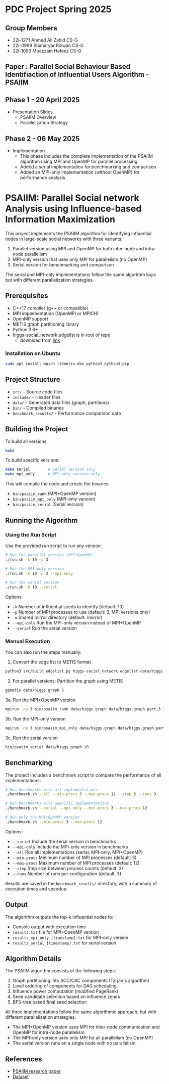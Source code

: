 # PDC Project Spring 2025
## Group Members
 - 22i-1271 Ahmed Ali Zahid CS-G
 - 22i-0999 Shaharyar Rizwan CS-G
 - 22i-1093 Moazzam Hafeez CS-G

## Paper : Parallel Social Behaviour Based Identifiaction of Influential Users Algorithm - PSAIIM

## Phase 1 - 20 April 2025
 - Presentation Slides
   * PSAIIM Overview
   * Parallelization Strategy

## Phase 2 - 06 May 2025
  - Implementation
    * This phase includes the complete implementation of the PSAIIM algorithm using MPI and OpenMP for parallel processing
    * Added a serial implementation for benchmarking and comparison
    * Added an MPI-only implementation (without OpenMP) for performance analysis


# PSAIIM: Parallel Social network Analysis using Influence-based Information Maximization

This project implements the PSAIIM algorithm for identifying influential nodes in large-scale social networks with three variants:

1. Parallel version using MPI and OpenMP for both inter-node and intra-node parallelism
2. MPI-only version that uses only MPI for parallelism (no OpenMP)
3. Serial version for benchmarking and comparison

The serial and MPI-only implementations follow the same algorithm logic but with different parallelization strategies.

## Prerequisites

- C++17 compiler (g++ or compatible)
- MPI implementation (OpenMPI or MPICH)
- OpenMP support
- METIS graph partitioning library
- Python 3.6+
- higgs-social_network.edgelist is in root of repo 
  - download from [link](https://snap.stanford.edu/data/higgs-twitter.html)

### Installation on Ubuntu

```bash
sudo apt install mpich libmetis-dev python3 python3-pip
```

## Project Structure

- `src/` - Source code files
- `include/` - Header files
- `data/` - Generated data files (graph, partitions)
- `bin/` - Compiled binaries
- `benchmark_results/` - Performance comparison data

## Building the Project

To build all versions:
```bash
make
```

To build specific versions:
```bash
make serial        # Serial version only
make mpi_only      # MPI-only version only
```

This will compile the code and create the binaries:
- `bin/psaiim_rank` (MPI+OpenMP version)
- `bin/psaiim_mpi_only` (MPI-only version)
- `bin/psaiim_serial` (Serial version)

## Running the Algorithm

### Using the Run Script

Use the provided run script to run any version:

```bash
# Run the parallel version (MPI+OpenMP)
./run.sh -k 10 -p 3

# Run the MPI-only version
./run.sh -k 10 -p 3 --mpi-only

# Run the serial version
./run.sh -k 10 --serial
```

Options:
- `-k` Number of influential seeds to identify (default: 10)
- `-p` Number of MPI processes to use (default: 3, MPI versions only)
- `-m` Shared mirror directory (default: /mirror)
- `--mpi-only` Run the MPI-only version instead of MPI+OpenMP
- `--serial` Run the serial version

### Manual Execution

You can also run the steps manually:

1. Convert the edge list to METIS format
```bash
python3 src/build_edgelist.py higgs-social_network.edgelist data/higgs.graph
```

2. For parallel versions: Partition the graph using METIS
```bash
gpmetis data/higgs.graph 3
```

3a. Run the MPI+OpenMP version
```bash
mpirun -np 3 bin/psaiim_rank data/higgs.graph data/higgs.graph.part.3 10
```

3b. Run the MPI-only version
```bash
mpirun -np 3 bin/psaiim_mpi_only data/higgs.graph data/higgs.graph.part.3 10
```

3c. Run the serial version
```bash
bin/psaiim_serial data/higgs.graph 10
```

## Benchmarking

The project includes a benchmark script to compare the performance of all implementations:

```bash
# Run benchmarks with all implementations
./benchmark.sh --all --min-procs 3 --max-procs 12 --step 3 --runs 3

# Run benchmarks with specific implementations
./benchmark.sh --serial --mpi-only --min-procs 3 --max-procs 12

# Run only the MPI+OpenMP version
./benchmark.sh --min-procs 3 --max-procs 12
```

Options:
- `--serial` Include the serial version in benchmarks
- `--mpi-only` Include the MPI-only version in benchmarks
- `--all` Run all implementations (serial, MPI-only, MPI+OpenMP)
- `--min-procs` Minimum number of MPI processes (default: 3)
- `--max-procs` Maximum number of MPI processes (default: 12)
- `--step` Step size between process counts (default: 3)
- `--runs` Number of runs per configuration (default: 3)

Results are saved in the `benchmark_results/` directory, with a summary of execution times and speedup.

## Output

The algorithm outputs the top-k influential nodes to:
- Console output with execution time
- `results.txt` file for MPI+OpenMP version
- `results_mpi_only_[timestamp].txt` for MPI-only version
- `results_serial_[timestamp].txt` for serial version

## Algorithm Details

The PSAIIM algorithm consists of the following steps:
1. Graph partitioning into SCC/CAC components (Tarjan's algorithm)
2. Level ordering of components for DAG scheduling
3. Influence power computation (modified PageRank)
4. Seed candidate selection based on influence zones
5. BFS-tree based final seed selection

All three implementations follow the same algorithmic approach, but with different parallelization strategies:
- The MPI+OpenMP version uses MPI for inter-node communication and OpenMP for intra-node parallelism
- The MPI-only version uses only MPI for all parallelism (no OpenMP)
- The serial version runs on a single node with no parallelism

## References

- [PSAIIM research paper](PSAIIM_Paper.pdf)
- [Dataset](https://snap.stanford.edu/data/higgs-twitter.html)